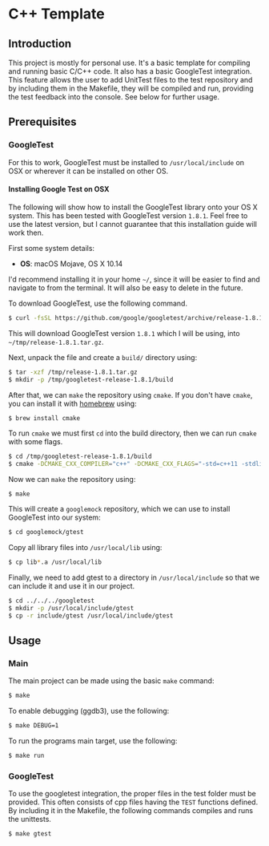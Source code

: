# C++ Template

## Introduction

This project is mostly for personal use. It's a basic template for compiling and running basic C/C++ code. It also has a basic GoogleTest integration. This feature allows the user to add UnitTest files to the test repository and by including them in the Makefile, they will be compiled and run, providing the test feedback into the console. See below for further usage.

## Prerequisites

### GoogleTest
For this to work, GoogleTest must be installed to `/usr/local/include` on OSX or wherever it can be installed on other OS.

#### Installing Google Test on OSX
The following will show how to install the GoogleTest library onto your OS X system. This has been tested with GoogleTest version `1.8.1`. Feel free to use the latest version, but I cannot guarantee that this installation guide will work then.

First some system details:

- **OS**: macOS Mojave, OS X 10.14

I'd recommend installing it in your home `~/`, since it will be easier to find and navigate to from the terminal. It will also be easy to delete in the future.

To download GoogleTest, use the following command.

```sh
$ curl -fsSL https://github.com/google/googletest/archive/release-1.8.1.tar.gz -o /tmp/release-1.8.1.tar.gz
```

This will download GoogleTest version `1.8.1` which I will be using, into `~/tmp/release-1.8.1.tar.gz`.

Next, unpack the file and create a `build/` directory using:

```sh
$ tar -xzf /tmp/release-1.8.1.tar.gz
$ mkdir -p /tmp/googletest-release-1.8.1/build
```

After that, we can `make` the repository using `cmake`. If you don't have `cmake`, you can install it with [homebrew](https://brew.sh/) using:

```sh
$ brew install cmake
```

To run `cmake` we must first `cd` into the build directory, then we can run `cmake` with some flags.

```sh
$ cd /tmp/googletest-release-1.8.1/build
$ cmake -DCMAKE_CXX_COMPILER="c++" -DCMAKE_CXX_FLAGS="-std=c++11 -stdlib=libc++" ../
```

Now we can `make` the repository using:

```
$ make
```

This will create a `googlemock` repository, which we can use to install GoogleTest into our system:

```sh
$ cd googlemock/gtest
```

Copy all library files into `/usr/local/lib` using:

```sh
$ cp lib*.a /usr/local/lib
```

Finally, we need to add gtest to a directory in `/usr/local/include` so that we can include it and use it in our project.

```sh
$ cd ../../../googletest
$ mkdir -p /usr/local/include/gtest
$ cp -r include/gtest /usr/local/include/gtest
```

## Usage

### Main

The main project can be made using the basic `make` command:

```sh
$ make
```

To enable debugging (ggdb3), use the following:

```sh
$ make DEBUG=1
```

To run the programs main target, use the following:

```sh
$ make run
```

### GoogleTest

To use the googletest integration, the proper files in the test folder must be provided. This often consists of cpp files having the `TEST` functions defined. By including it in the Makefile, the following commands compiles and runs the unittests.

```sh
$ make gtest
```
